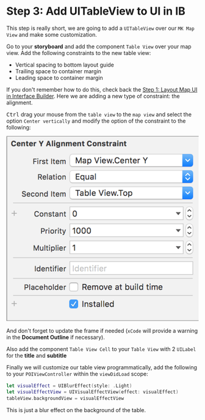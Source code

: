 # Step 3: Add UITableView to UI in IB

This step is really short, we are going to add a `UITableView` over our `MK Map View` and make some customization.

Go to your **storyboard** and add the component `Table View` over your map view. Add the following constraints to the new table view:

* Vertical spacing to bottom layout guide
* Trailing space to container margin
* Leading space to container margin

If you don't remember how to do this, check back the [Step 1: Layout Map UI in Interface Builder](step1.md). Here we are adding a new type of constraint: the alignment.

<kbd>Ctrl</kbd> drag your mouse from the `table view` to the `map view` and select the option `Center vertically` and modify the option of the constraint to the following:

![illustration4](../illustrations/illustration4.png)

And don't forget to update the frame if needed (`xCode` will provide a warning in the **Document Outline** if necessary).

Also add the component `Table View Cell` to your `Table View` with 2 `UILabel` for the **title** and **subtitle**

Finally we will customize our table view programmatically, add the following to your `POIViewController` within the `viewDidLoad` scope:

```swift
let visualEffect = UIBlurEffect(style: .Light)
let visualEffectView = UIVisualEffectView(effect: visualEffect)
tableView.backgroundView = visualEffectView
```

This is just a blur effect on the background of the table.
